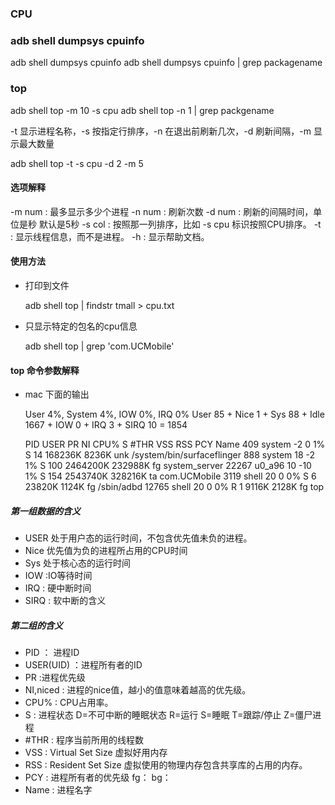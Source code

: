 ### CPU

### adb shell dumpsys cpuinfo

adb shell dumpsys cpuinfo
adb shell dumpsys cpuinfo | grep packagename

### top

adb shell top -m 10 -s cpu
adb shell top -n 1 | grep packgename


-t 显示进程名称，-s 按指定行排序，-n 在退出前刷新几次，-d 刷新间隔，-m 显示最大数量

adb shell top -t -s cpu -d 2 -m 5

#### 选项解释

-m num : 最多显示多少个进程
-n num : 刷新次数
-d num : 刷新的间隔时间，单位是秒 默认是5秒
-s col : 按照那一列排序，比如 -s cpu 标识按照CPU排序。
-t : 显示线程信息，而不是进程。
-h : 显示帮助文档。

#### 使用方法

* 打印到文件

   adb shell top | findstr tmall > cpu.txt

* 只显示特定的包名的cpu信息

  adb shell top | grep 'com.UCMobile'


#### top 命令参数解释

* mac 下面的输出


  User 4%, System 4%, IOW 0%, IRQ 0%
  User 85 + Nice 1 + Sys 88 + Idle 1667 + IOW 0 + IRQ 3 + SIRQ 10 = 1854

    PID USER     PR  NI CPU% S  #THR     VSS     RSS PCY Name
    409 system   -2   0   1% S    14 168236K   8236K unk /system/bin/surfaceflinger
    888 system   18  -2   1% S   100 2464200K 232988K  fg system_server
  22267 u0_a96   10 -10   1% S   154 2543740K 328216K  ta com.UCMobile
   3119 shell    20   0   0% S     6  23820K   1124K  fg /sbin/adbd
  12765 shell    20   0   0% R     1   9116K   2128K  fg top

##### 第一组数据的含义

* USER 处于用户态的运行时间，不包含优先值未负的进程。
* Nice 优先值为负的进程所占用的CPU时间
* Sys 处于核心态的运行时间
* IOW :IO等待时间
* IRQ : 硬中断时间
* SIRQ : 软中断的含义


##### 第二组的含义

* PID ： 进程ID
* USER(UID) ：进程所有者的ID
* PR :进程优先级
* NI,niced : 进程的nice值，越小的值意味着越高的优先级。
* CPU% : CPU占用率。
* S : 进程状态 D=不可中断的睡眠状态 R=运行 S=睡眠 T=跟踪/停止 Z=僵尸进程
* #THR : 程序当前所用的线程数
* VSS : Virtual Set Size 虚拟好用内存
* RSS : Resident Set Size 虚拟使用的物理内存包含共享库的占用的内存。
* PCY : 进程所有者的优先级 fg： bg：
* Name : 进程名字


